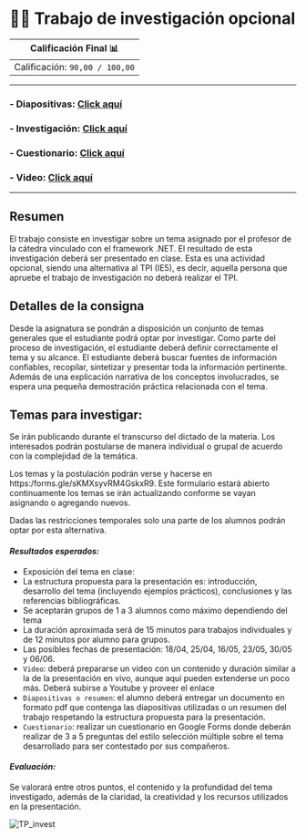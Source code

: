 # 🕵️‍♂️ Trabajo de investigación opcional

|Calificación Final 📊|
| :---: |
| Calificación: `90,00 / 100,00` |

--- 
### - Diapositivas: [Click aquí](https://drive.google.com/file/d/1BYS74LBxg7s4etmIu80QxjIMI1Zd3U27/view?usp=sharing)
### - Investigación: [Click aquí](https://drive.google.com/file/d/1lbfUiu4NUQYPKQW8HPQ_wJ_izVZwc2oN/view?usp=sharing)
### - Cuestionario: [Click aquí](https://docs.google.com/forms/d/e/1FAIpQLSe2JSG-YxPP3TPHXZsmiuV61lj70ndORrjzZPyLYmB3PhWsUg/viewform)
### - Video: [Click aquí]()

---
## Resumen

El trabajo consiste en investigar sobre un tema asignado por el profesor de la cátedra vinculado con el framework .NET. El resultado de esta investigación deberá ser presentado en clase. Esta es una actividad opcional, siendo una alternativa al TPI (IE5), es decir, aquella persona que apruebe el trabajo de investigación no deberá realizar el TPI.

## Detalles de la consigna

Desde la asignatura se pondrán a disposición un conjunto de temas generales que el estudiante podrá optar por investigar. Como parte del proceso de investigación, el estudiante deberá definir correctamente el tema y su alcance. El estudiante deberá buscar fuentes de información confiables, recopilar, sintetizar y presentar toda la información pertinente. Además de una explicación narrativa de los conceptos involucrados, se espera una pequeña demostración práctica relacionada con el tema.

## Temas para investigar:

Se irán publicando durante el transcurso del dictado de la materia. Los interesados podrán postularse de manera individual o grupal de acuerdo con la complejidad de la temática.

Los temas y la postulación podrán verse y hacerse en https:/forms.gle/sKMXsyvRM4GskxR9. Este formulario estará abierto continuamente los temas se irán actualizando conforme se vayan asignando o agregando nuevos.

Dadas las restricciones temporales solo una parte de los alumnos podrán optar por esta alternativa.

#### *Resultados esperados:*

- Exposición del tema en clase:
- La estructura propuesta para la presentación es: introducción, desarrollo del tema (incluyendo ejemplos prácticos), conclusiones y las referencias bibliográficas.
- Se aceptarán grupos de 1 a 3 alumnos como máximo dependiendo del tema
- La duración aproximada será de 15 minutos para trabajos individuales y de 12 minutos por alumno para grupos.
- Las posibles fechas de presentación: 18/04, 25/04, 16/05, 23/05, 30/05 y 06/06.
- `Video`: deberá prepararse un video con un contenido y duración similar a la de la presentación en vivo, aunque aquí pueden extenderse un poco más. Deberá subirse a Youtube y proveer el enlace
- `Diapositivas o resumen`: el alumno deberá entregar un documento en formato pdf que contenga las diapositivas utilizadas o un resumen del trabajo respetando la estructura propuesta para la presentación.
- `Cuestionario`: realizar un cuestionario en Google Forms donde deberán realizar de 3 a 5 preguntas del estilo selección múltiple sobre el tema desarrollado para ser contestado por sus compañeros.

#### *Evaluación:*

Se valorará entre otros puntos, el contenido y la profundidad del tema investigado, además de la claridad, la creatividad y los recursos utilizados en la presentación.

![TP_invest](https://github.com/louisrubin/prog3/assets/72027738/fc7a13bf-8796-4829-b68e-38e61745b8f1)


